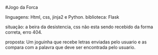#Jogo da Forca

linguagens: Html, css, jinja2 e Python.
biblioteca: Flask

situação: a beira da desistencia, css não esta sendo recebido da forma correta, erro 404.

proposta: Um joguinha que recebe letras enviadas pelo usuario e as compara com a palavra que deve ser encontrada pelo usuario.